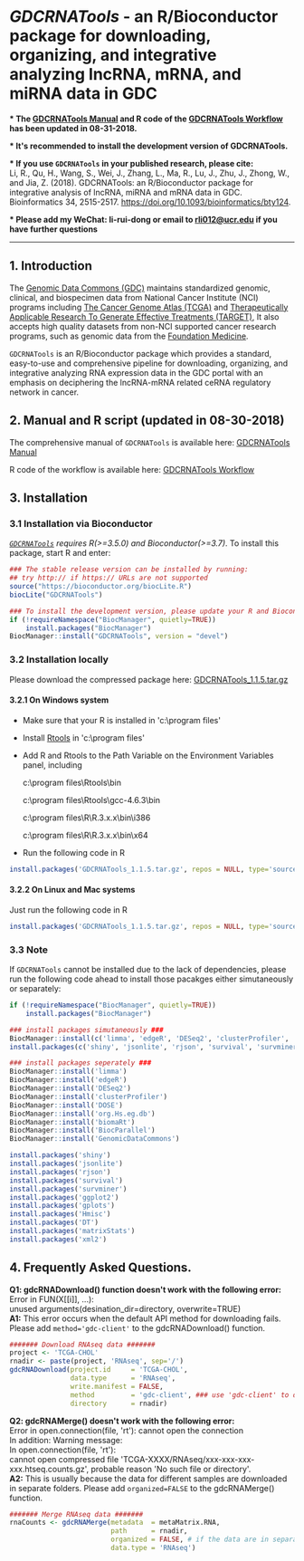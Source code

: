 # *GDCRNATools* - an R/Bioconductor package for downloading, organizing, and integrative analyzing lncRNA, mRNA, and miRNA data in GDC


**\* The [GDCRNATools Manual](http://bioconductor.org/packages/devel/bioc/vignettes/GDCRNATools/inst/doc/GDCRNATools.html) and R code of the [GDCRNATools Workflow](https://github.com/Jialab-UCR/Jialab-UCR.github.io/blob/master/GDCRNATools.workflow.R) has been updated in 08-31-2018.**

**\* It's recommended to install the development version of GDCRNATools.**

**\* If you use `GDCRNATools` in your published research, please cite:**  
Li, R., Qu, H., Wang, S., Wei, J., Zhang, L., Ma, R., Lu, J., Zhu, J., Zhong, W., and Jia, Z. (2018). GDCRNATools: an R/Bioconductor package for integrative analysis of lncRNA, miRNA and mRNA data in GDC. Bioinformatics 34, 2515-2517. https://doi.org/10.1093/bioinformatics/bty124.

**\* Please add my WeChat: li-rui-dong or email to rli012@ucr.edu if you have further questions**

***

## 1. Introduction

The [Genomic Data Commons (GDC)](https://portal.gdc.cancer.gov/) maintains standardized genomic, clinical, and biospecimen data from National Cancer Institute (NCI) programs including [The Cancer Genome Atlas (TCGA)](https://tcga-data.nci.nih.gov/) and [Therapeutically Applicable Research To Generate Effective Treatments (TARGET)](https://ocg.cancer.gov/programs/target), It also accepts high quality datasets from non-NCI supported cancer research programs, such as genomic data from the [Foundation Medicine](https://www.foundationmedicine.com/).

`GDCRNATools` is an R/Bioconductor package which provides a standard, easy-to-use and comprehensive pipeline for downloading, organizing, and integrative analyzing RNA expression data in the GDC portal with an emphasis on deciphering the lncRNA-mRNA related ceRNA regulatory network in cancer.



## 2. Manual and R script (updated in 08-30-2018)
The comprehensive manual of `GDCRNATools` is available here: [GDCRNATools Manual](http://bioconductor.org/packages/devel/bioc/vignettes/GDCRNATools/inst/doc/GDCRNATools.html)

R code of the workflow is available here: [GDCRNATools Workflow](https://github.com/Jialab-UCR/Jialab-UCR.github.io/blob/master/GDCRNATools.workflow.R)



## 3. Installation
### 3.1 Installation via Bioconductor
*[`GDCRNATools`](http://bioconductor.org/packages/devel/bioc/html/GDCRNATools.html) requires R(>=3.5.0) and Bioconductor(>=3.7)*. To install this package, start R and enter:

```R
### The stable release version can be installed by running:
## try http:// if https:// URLs are not supported
source("https://bioconductor.org/biocLite.R")
biocLite("GDCRNATools")

### To install the development version, please update your R and Biocondutor to the latest version and run:
if (!requireNamespace("BiocManager", quietly=TRUE))
    install.packages("BiocManager")
BiocManager::install("GDCRNATools", version = "devel")
```

### 3.2 Installation locally
Please download the compressed package here: [GDCRNATools_1.1.5.tar.gz](https://github.com/Jialab-UCR/Jialab-UCR.github.io/blob/master/GDCRNATools_1.1.5.tar.gz)


#### 3.2.1 On Windows system
* Make sure that your R is installed in 'c:\program files'  
* Install [Rtools](https://cran.r-project.org/bin/windows/Rtools/) in 'c:\program files'  
* Add R and Rtools to the Path Variable on the Environment Variables panel, including  

  c:\program files\Rtools\bin

  c:\program files\Rtools\gcc-4.6.3\bin

  c:\program files\R\R.3.x.x\bin\i386

  c:\program files\R\R.3.x.x\bin\x64 

* Run the following code in R
```R
install.packages('GDCRNATools_1.1.5.tar.gz', repos = NULL, type='source')
```

#### 3.2.2 On Linux and Mac systems
Just run the following code in R
```R
install.packages('GDCRNATools_1.1.5.tar.gz', repos = NULL, type='source')
```

### 3.3 Note
If `GDCRNATools` cannot be installed due to the lack of dependencies, please run the following code ahead to install those pacakges either simutaneously or separately:
```R
if (!requireNamespace("BiocManager", quietly=TRUE))
    install.packages("BiocManager")

### install packages simutaneously ###
BiocManager::install(c('limma', 'edgeR', 'DESeq2', 'clusterProfiler', 'DOSE', 'org.Hs.eg.db', 'biomaRt', 'BiocParallel', 'GenomicDataCommons'))
install.packages(c('shiny', 'jsonlite', 'rjson', 'survival', 'survminer', 'ggplot2', 'gplots', 'Hmisc', 'DT', 'matrixStats', 'xml2'))

### install packages seperately ###
BiocManager::install('limma')
BiocManager::install('edgeR')
BiocManager::install('DESeq2')
BiocManager::install('clusterProfiler')
BiocManager::install('DOSE')
BiocManager::install('org.Hs.eg.db')
BiocManager::install('biomaRt')
BiocManager::install('BiocParallel')
BiocManager::install('GenomicDataCommons')

install.packages('shiny')
install.packages('jsonlite')
install.packages('rjson')
install.packages('survival')
install.packages('survminer')
install.packages('ggplot2')
install.packages('gplots')
install.packages('Hmisc')
install.packages('DT')
install.packages('matrixStats')
install.packages('xml2')
```


## 4. Frequently Asked Questions.
**Q1: gdcRNADownload() function doesn't work with the following error:**  
Error in FUN(X[[i]], ...):  
    unused arguments(desination_dir=directory, overwrite=TRUE)  
**A1:** This error occurs when the default API method for downloading fails. Please add   `method='gdc-client'` to the gdcRNADownload() function.

```R
####### Download RNAseq data #######
project <- 'TCGA-CHOL'
rnadir <- paste(project, 'RNAseq', sep='/')
gdcRNADownload(project.id     = 'TCGA-CHOL', 
               data.type      = 'RNAseq', 
               write.manifest = FALSE,
               method         = 'gdc-client', ### use 'gdc-client' to download data
               directory      = rnadir)
```

**Q2: gdcRNAMerge() doesn't work with the following error:**  
Error in open.connection(file, 'rt'): cannot open the connection  
In addition: Warning message:  
In open.connection(file, 'rt'):  
    cannot open compressed file 'TCGA-XXXX/RNAseq/xxx-xxx-xxx-xxx.htseq.counts.gz', probable reason 'No such file or directory'.  
**A2:** This is usually because the data for different samples are downloaded in separate   folders. Please add `organized=FALSE` to the gdcRNAMerge() function.

```R
####### Merge RNAseq data #######
rnaCounts <- gdcRNAMerge(metadata  = metaMatrix.RNA, 
                         path      = rnadir,
                         organized = FALSE, # if the data are in separate folders
                         data.type = 'RNAseq')
```